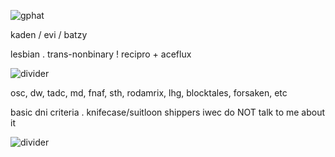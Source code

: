 ![gphat](https://github.com/user-attachments/assets/9f645f34-8de8-4605-9b9e-6a4ceb44def2)


kaden / evi / batzy

lesbian . trans-nonbinary ! recipro + aceflux


![divider](https://github.com/user-attachments/assets/ba8bdfcb-05c5-4c57-b3fe-52963833fbb8)


osc, dw, tadc, md, fnaf, sth, rodamrix, lhg, blocktales, forsaken, etc

basic dni criteria   .   knifecase/suitloon shippers iwec do NOT talk to me about it


![divider](https://github.com/user-attachments/assets/56be8da3-d5c2-4f59-99fe-3a65aeb9ef9e)

